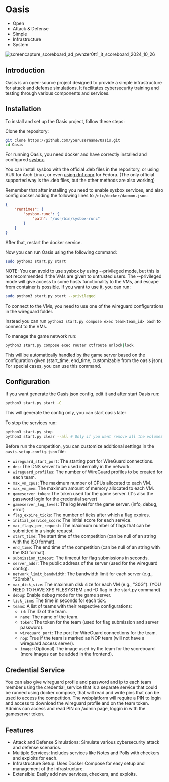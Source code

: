 # Oasis

- Open
- Attack & Defense
- Simple
- Infrastructure
- System

![screencapture_scoreboard_ad_pwnzer0tt1_it_scoreboard_2024_10_26](https://github.com/user-attachments/assets/bdab4b38-d919-44f9-af72-c0422c14129d)

## Introduction
Oasis is an open-source project designed to provide a simple infrastructure for attack and defense simulations. It facilitates cybersecurity training and testing through various components and services.


## Installation
To install and set up the Oasis project, follow these steps:

Clone the repository:

```bash
git clone https://github.com/yourusername/Oasis.git
cd Oasis
```

For running Oasis, you need docker and have correctly installed and configured [sysbox](https://github.com/nestybox/sysbox).

You can install sysbox with the official .deb files in the repository, or using AUR for Arch Linux, or even [using dnf copr](https://copr.fedorainfracloud.org/coprs/karellen/karellen-sysbox/) for Fedora. (The only official supported way is the .deb files, but the other methods are also working)

Remember that after installing you need to enable sysbox services, and also config docker adding the following lines to `/etc/docker/daemon.json`:
```json
{
    "runtimes": {
        "sysbox-runc": {
            "path": "/usr/bin/sysbox-runc"
        }
    }
}
```

After that, restart the docker service.

Now you can run Oasis using the following command:

```bash
sudo python3 start.py start
```

NOTE: You can avoid to use sysbox by using --privileged mode, but this is not recommended if the VMs are given to untrusted users. The --privileged mode will give
access to some hosts functionality to the VMs, and escape from container is possible. If you want to use it, you can run:

```bash
sudo python3 start.py start --privileged
```

To connect to the VMs, you need to use one of the wireguard configurations in the wireguard folder.

Instead you can run `python3 start.py compose exec team<team_id> bash` to connect to the VMs.

To manage the game network run:

```bash 
python3 start.py compose exec router ctfroute unlock|lock
```

This will be automatically handled by the game server based on the configuration given (start_time, end_time, customizable from the oasis json). For special cases, you can use this command.

## Configuration

If you want generate the Oasis json config, edit it and after start Oasis run:

```bash
python3 start.py start -C
```

This will generate the config only, you can start oasis later

To stop the services run:

```bash
python3 start.py stop
python3 start.py clear --all # Only if you want remove all the volumes and configs
```

Before run the competition, you can customize additional settings in the `oasis-setup-config.json` file:

- `wireguard_start_port`: The starting port for WireGuard connections.
- `dns`: The DNS server to be used internally in the network.
- `wireguard_profiles`: The number of WireGuard profiles to be created for each team.
- `max_vm_cpus`: The maximum number of CPUs allocated to each VM.
- `max_vm_mem`: The maximum amount of memory allocated to each VM.
- `gameserver_token`: The token used for the game server. (It's also the password login for the credential server)
- `gameserver_log_level`: The log level for the game server. (info, debug, error)
- `flag_expire_ticks`: The number of ticks after which a flag expires.
- `initial_service_score`: The initial score for each service.
- `max_flags_per_request`: The maximum number of flags that can be submitted in a single request.
- `start_time`: The start time of the competition (can be null of an string with the ISO format).
- `end_time`: The end time of the competition (can be null of an string with the ISO format).
- `submission_timeout`: The timeout for flag submissions in seconds.
- `server_addr`: The public address of the server (used for the wireguard config).
- `network_limit_bandwidth`: The bandwidth limit for each server (e.g., "20mbit").
- `max_disk_size`: The maximum disk size for each VM (e.g., "30G"). (YOU NEED TO HAVE XFS FILESYSTEM and -D flag in the start.py command)
- `debug`: Enable debug mode for the game server.
- `tick_time`: The time in seconds for each tick.
- `teams`: A list of teams with their respective configurations:
  - `id`: The ID of the team.
  - `name`: The name of the team.
  - `token`: The token for the team (used for flag submission and server password).
  - `wireguard_port`: The port for WireGuard connections for the team.
  - `nop`: True if the team is marked as NOP team (will not have a wireguard access server).
  - `image`: (Optional) The image used by the team for the scoreboard (more images can be added in the frontend).

## Credential Service

You can also give wireguard profile and password and ip to each team member using the credential_service that is a separate
service that could be runned using docker compose, that will read and write pins that can be used to access the competition.
The webplatform will require a PIN to login and access to download the wireguard profile and on the team token.
Admins can access and read PIN on /admin page, loggin in with the gameserver token.

## Features
- Attack and Defense Simulations: Simulate various cybersecurity attack and defense scenarios.
- Multiple Services: Includes services like Notes and Polls with checkers and exploits for each.
- Infrastructure Setup: Uses Docker Compose for easy setup and management of the infrastructure.
- Extensible: Easily add new services, checkers, and exploits.
